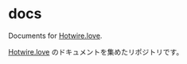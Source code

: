 # docs

Documents for [Hotwire.love](https://hotwire.love).

[Hotwire.love](https://hotwire.love) のドキュメントを集めたリポジトリです。

